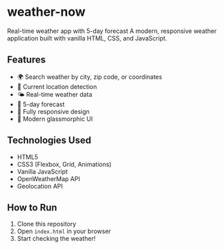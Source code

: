 # weather-now
Real-time weather app with 5-day forecast
A modern, responsive weather application built with vanilla HTML, CSS, and JavaScript.

## Features
- 🌍 Search weather by city, zip code, or coordinates
- 📍 Current location detection
- 🌤️ Real-time weather data
- 📅 5-day forecast
- 📱 Fully responsive design
- 🎨 Modern glassmorphic UI

## Technologies Used
- HTML5
- CSS3 (Flexbox, Grid, Animations)
- Vanilla JavaScript
- OpenWeatherMap API
- Geolocation API

## How to Run
1. Clone this repository
2. Open `index.html` in your browser
3. Start checking the weather!
